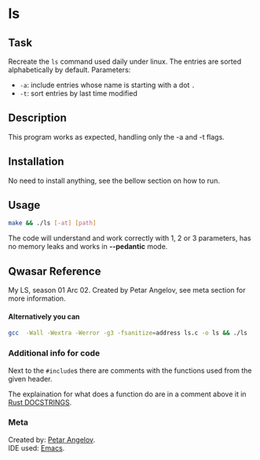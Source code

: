 # ls

## Task
Recreate the `ls` command used daily under linux.
The entries are sorted alphabetically by default.
Parameters: 
- `-a`: include entries whose name is starting with a dot `.`
- `-t`: sort entries by last time modified

## Description
This program works as expected, handling only the -a and -t flags.

## Installation
No need to install anything, see the bellow section on how to run.

## Usage
```sh
make && ./ls [-at] [path]
```
The code will understand and work correctly with 1, 2 or 3 parameters, has no memory leaks and works in __--pedantic__ mode.

## Qwasar Reference
My LS, season 01 Arc 02. Created by Petar Angelov, see meta section for more information.

#### Alternatively you can

```sh
gcc  -Wall -Wextra -Werror -g3 -fsanitize=address ls.c -o ls && ./ls
```
### Additional info for code
Next to the `#include`s there are comments with the functions used from the given header.  

The explaination for what does a function do are in a comment above it in [Rust DOCSTRINGS](https://doc.rust-lang.org/rust-by-example/meta/doc.html).

### Meta
Created by: [Petar Angelov](https://www.github.com/Shannarra).  
IDE used: [Emacs](https://www.emacs.org).
